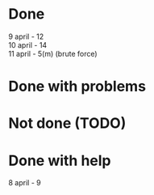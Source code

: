 # Done
9 april - 12  
10 april - 14  
11 april - 5(m) (brute force)  

# Done with problems


# Not done (TODO)


# Done with help
8 april - 9